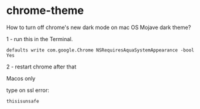 # chrome-theme

How to turn off chrome's new dark mode on mac OS Mojave dark theme?

1 - run this in the Terminal.
```
defaults write com.google.Chrome NSRequiresAquaSystemAppearance -bool Yes
```

2 - restart chrome after that

Macos only


type on ssl error:
```
thisisunsafe
```
